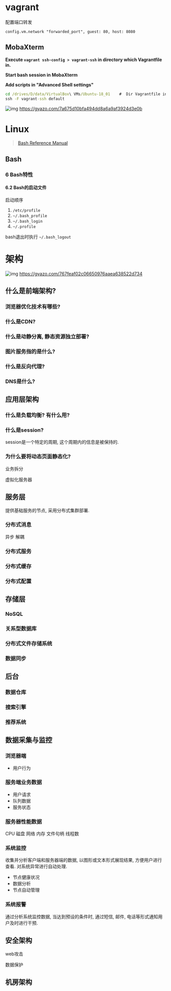 # vagrant

配置端口转发

```
config.vm.network "forwarded_port", guest: 80, host: 8080
```



## MobaXterm

**Execute `vagrant ssh-config > vagrant-ssh` in directory which Vagrantfile in.**

**Start bash session in MobaXterm**

**Add scripts in "Advanced Shell settings"**

```cmd
cd /drives/D/data/VirtualBox\ VMs/Ubuntu-18_01    #  Dir Vagrantfile in.
ssh -F vagrant-ssh default
```

![img](https://gyazo.com/7a675d10bfa494dd8a6a9af3924d3e0b.png)
https://gyazo.com/7a675d10bfa494dd8a6a9af3924d3e0b





# Linux



> [Bash Reference Manual](https://www.gnu.org/software/bash/manual/html_node/index.html#SEC_Contents)



## Bash



### 6 Bash特性



#### 6.2 Bash的启动文件

启动顺序


1. `/etc/profile`
2. `~/.bash_profile`
3. `~/.bash_login`
4. `~/.profile`



bash退出时执行 `~/.bash_logout`















# 架构

![img](https://gyazo.com/767feaf02c06650976aaea638522d734.png)
https://gyazo.com/767feaf02c06650976aaea638522d734

## 什么是前端架构?

### 浏览器优化技术有哪些?

### 什么是CDN?

### 什么是动静分离, 静态资源独立部署?

### 图片服务指的是什么?

### 什么是反向代理?

### DNS是什么?



## 应用层架构

### 什么是负载均衡? 有什么用?

### 什么是session?

session是一个特定的周期, 这个周期内的信息是被保持的.

### 为什么要将动态页面静态化?

业务拆分

虚拟化服务器



## 服务层

提供基础服务的节点, 采用分布式集群部署.



### 分布式消息

异步 解耦

### 分布式服务

### 分布式缓存

### 分布式配置



## 存储层

### NoSQL

### 关系型数据库

### 分布式文件存储系统

### 数据同步



## 后台

### 数据仓库

### 搜索引擎

### 推荐系统



## 数据采集与监控

### 浏览器端

* 用户行为



### 服务端业务数据

* 用户请求
* 队列数据
* 服务状态



### 服务器性能数据

CPU 磁盘 网络 内存 文件句柄 线程数



### 系统监控

收集并分析客户端和服务器端的数据, 以图形或文本形式展现结果, 方便用户进行查看. 对系统异常进行自动处理.

* 节点健康状况
* 数据分析
* 节点自动管理



### 系统报警

通过分析系统监控数据, 当达到预设的条件时, 通过短信, 邮件, 电话等形式通知用户及时进行干预.



## 安全架构

web攻击

数据保护



## 机房架构







